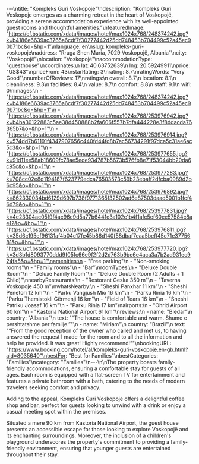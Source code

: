 ---\ntitle: "Kompleks Guri Voskopoje"\ndescription: "Kompleks Guri Voskopoje emerges as a charming retreat in the heart of Voskopojë, providing a serene accommodation experience with its well-appointed guest rooms and thoughtful amenities."\nfeaturedImage: "https://cf.bstatic.com/xdata/images/hotel/max1024x768/248374242.jpg?k=b4186e6639ac3765a6cdf7f30277442d25dd748453b704499c52a45ec90b71bc&o=&hp=1"\nlanguage: en\nslug: kompleks-guri-voskopoje\naddress: "Rruga Shen Maria, 7029 Voskopojë, Albania"\ncity: "Voskopojë"\nlocation: "Voskopojë"\naccommodationType: "guesthouse"\ncoordinates:\n  lat: 40.63752639\n  lng: 20.59249911\nprice: "US$43"\npriceFrom: 43\nstarRating: 3\nrating: 8.7\nratingWords: "Very Good"\nnumberOfReviews: 17\nratings:\n  overall: 8.7\n  location: 8.1\n  cleanliness: 9.3\n  facilities: 8.4\n  value: 8.7\n  comfort: 8.8\n  staff: 9.1\n  wifi: 0\nimages:\n  - "https://cf.bstatic.com/xdata/images/hotel/max1024x768/248374242.jpg?k=b4186e6639ac3765a6cdf7f30277442d25dd748453b704499c52a45ec90b71bc&o=&hp=1"\n  - "https://cf.bstatic.com/xdata/images/hotel/max1024x768/253976942.jpg?k=b4ba30122883c5ae38d450888b2fa606f557b7dfa444228e3f8ddacda76365b7&o=&hp=1"\n  - "https://cf.bstatic.com/xdata/images/hotel/max1024x768/253976914.jpg?k=574dd7b61191f4347907656c440fd44fd8b7ac56734291f97dca5c31ae6ac5c3&o=&hp=1"\n  - "https://cf.bstatic.com/xdata/images/hotel/max1024x768/253977655.jpg?k=91d11ee58ab18609fc78ae5ede934787b5673b576fb8e71f53044bb20da6c95c&o=&hp=1"\n  - "https://cf.bstatic.com/xdata/images/hotel/max1024x768/253977283.jpg?k=708cc02e8d1194187f623779edca76503573c59b23ebaff2dfcba0989d2b6c95&o=&hp=1"\n  - "https://cf.bstatic.com/xdata/images/hotel/max1024x768/253976892.jpg?k=862330034bd6129d697b738f9771365f32502ad6e87503daad5001b1fcf46d79&o=&hp=1"\n  - "https://cf.bstatic.com/xdata/images/hotel/max1024x768/253977831.jpg?k=4e23304ac05f9f4ac96e9d5a77b6441e3a102c1b4f1afc5ef60ee57584c8ae12&o=&hp=1"\n  - "https://cf.bstatic.com/xdata/images/hotel/max1024x768/253976811.jpg?k=35d6c195ef96131af4b04c17fe45b86d140f58dbaf7eaa5beff45c71e3775681&o=&hp=1"\n  - "https://cf.bstatic.com/xdata/images/hotel/max1024x768/253977720.jpg?k=3d3b1d8093770ddd9f05fc66e9f2f2d2d763b9be6e4aca3a7b2ad931ec924fa5&o=&hp=1"\namenities:\n  - "Free parking"\n  - "Non-smoking rooms"\n  - "Family rooms"\n  - "Bar"\nroomTypes:\n  - "Deluxe Double Room"\n  - "Deluxe Family Room"\n  - "Deluxe Double Room (2 Adults + 1 Child)"\nnearbyRestaurants:\n  - "Restorant Geska 350 m"\n  - "Taverna Voskopoje 450 m"\nwhatsNearby:\n  - "Sheshi Panxhar 11 km"\n  - "Sheshi Penetori 12 km"\n  - "Parku Vangjush Mio 16 km"\n  - "Parku Rinia 16 km"\n  - "Parku Themistokli Gërmenji 16 km"\n  - "Field of Tears 16 km"\n  - "Sheshi Patriku Joasaf 16 km"\n  - "Parku Rinia 17 km"\nairports:\n  - "Ohrid Airport 60 km"\n  - "Kastoria National Airport 61 km"\nreviews:\n  - name: "Bledar"\n    country: "Albania"\n    text: "“The house is comfortable and warm. Shume e pershtatshme per familje.”"\n  - name: "Miriam"\n    country: "Brazil"\n    text: "“From the good reception of the owner who called and met us, to having answered the request I made for the room and to all the information and help he provided. It was great! Highly recommend!”"\nbookingURL: "https://www.booking.com/hotel/al/kompleks-guri-voskopoje.en-gb.html?aid=8035640"\nbestFor: "Best for Families"\nbestCategories: "Families"\ncategory: "Families"\n---\n\nThe property boasts family-friendly accommodations, ensuring a comfortable stay for guests of all ages. Each room is equipped with a flat-screen TV for entertainment and features a private bathroom with a bath, catering to the needs of modern travelers seeking comfort and privacy.

Adding to the appeal, Kompleks Guri Voskopoje offers a delightful coffee shop and bar, perfect for guests looking to unwind with a drink or enjoy a casual meeting spot within the premises.

Situated a mere 90 km from Kastoria National Airport, the guest house presents an accessible escape for those looking to explore Voskopojë and its enchanting surroundings. Moreover, the inclusion of a children's playground underscores the property's commitment to providing a family-friendly environment, ensuring that younger guests are entertained throughout their stay.